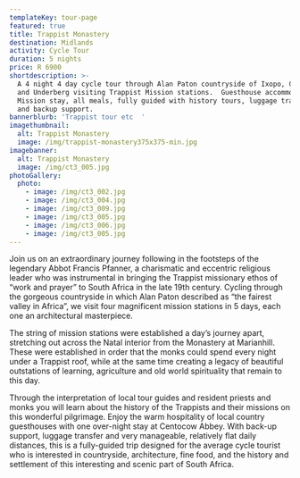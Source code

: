 ```yaml
---
templateKey: tour-page
featured: true
title: Trappist Monastery
destination: Midlands
activity: Cycle Tour
duration: 5 nights
price: R 6900
shortdescription: >-
  A 4 night 4 day cycle tour through Alan Paton countryside of Ixopo, Creighton
  and Underberg visiting Trappist Mission stations.  Guesthouse accommodation,
  Mission stay, all meals, fully guided with history tours, luggage transfers
  and backup support.
bannerblurb: 'Trappist tour etc  '
imagethumbnail:
  alt: Trappist Monastery
  image: /img/trappist-monastery375x375-min.jpg
imagebanner:
  alt: Trappist Monastery
  image: /img/ct3_005.jpg
photoGallery:
  photo:
    - image: /img/ct3_002.jpg
    - image: /img/ct3_004.jpg
    - image: /img/ct3_009.jpg
    - image: /img/ct3_005.jpg
    - image: /img/ct3_006.jpg
    - image: /img/ct3_005.jpg
---
```

Join us on an extraordinary journey following in the footsteps of the legendary Abbot Francis Pfanner, a charismatic and eccentric religious leader who was instrumental in bringing the Trappist missionary ethos of “work and prayer” to South Africa in the late 19th century. Cycling through the gorgeous countryside in which Alan Paton described as “the fairest valley in Africa”, we visit four magnificent mission stations in 5 days, each one an architectural masterpiece. 

The string of mission stations were established a day’s journey apart, stretching out across the Natal interior from the Monastery at Marianhill. These were established in order that the monks could spend every night under a Trappist roof, while at the same time creating a legacy of beautiful outstations of learning, agriculture and old world spirituality that remain to this day.  

Through the interpretation of local tour guides and resident priests and monks you will learn about the history of the Trappists and their missions on this wonderful pilgrimage. Enjoy the warm hospitality of local country guesthouses with one over-night stay at Centocow Abbey. With back-up support, luggage transfer and very manageable, relatively flat daily distances, this is a fully-guided trip designed for the average cycle tourist who is interested in countryside, architecture, fine food, and the history and settlement of this interesting and scenic part of South Africa.
